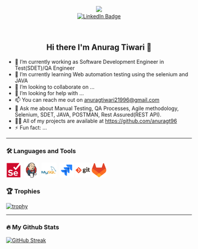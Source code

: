 <div id="header" align="center">
  <img src="https://media.giphy.com/media/v1.Y2lkPTc5MGI3NjExZjhjeWJzbWtjYTF5dHJqbDlhaHZyeng2cGt2aGI1ajdwbDFoaXYxeiZlcD12MV9pbnRlcm5hbF9naWZfYnlfaWQmY3Q9cw/1sMGC0XjA1Hk58wppo/giphy.gif" width="100"/>
</div>
<div id="badges" align="center">
  <a href="https://www.linkedin.com/in/anurags-qa">
    <img src="https://img.shields.io/badge/LinkedIn-blue?style=for-the-badge&logo=linkedin&logoColor=white" alt="LinkedIn Badge"/>
  </a>
</div>
<br/>
<div align="center">
<img src="https://komarev.com/ghpvc/?username=anuragt96&style=flat-square&color=blue" alt=""/>
</div>

<h2 align="center">Hi there I'm Anurag Tiwari 👋 </h2>

- 🔭 I’m currently working as Software Development Engineer in Test(SDET)/QA Engineer
- 🌱 I’m currently learning Web automation testing using the selenium and JAVA
- 👯 I’m looking to collaborate on ...
- 🤔 I’m looking for help with ...
- 📫 You can reach me out on anuragtiwari21996@gmail.com
- 💬 Ask me about Manual Testing, QA Processes, Agile methodology, Selenium, SDET, JAVA, POSTMAN, Rest Assured(REST API).
- 👨‍💻 All of my projects are available at https://github.com/anuragt96
- ⚡ Fun fact: ...

---
### :hammer_and_wrench: Languages and Tools
<div>
  <img src="https://github.com/devicons/devicon/blob/master/icons/selenium/selenium-original.svg" title="Java" alt="Java" width="40" height="40"/>&nbsp;
  <img src="https://github.com/devicons/devicon/blob/master/icons/jenkins/jenkins-original.svg" title="React" alt="React" width="40" height="40"/>&nbsp;
  <img src="https://github.com/devicons/devicon/blob/master/icons/mysql/mysql-original-wordmark.svg" title="MySQL"  alt="MySQL" width="40" height="40"/>&nbsp;
  <img src="https://github.com/devicons/devicon/blob/master/icons/jira/jira-original.svg" title="Git" **alt="Git" width="40" height="40"/>
  <img src="https://github.com/devicons/devicon/blob/master/icons/git/git-original-wordmark.svg" title="Git" **alt="Git" width="40" height="40"/>
  <img src="https://github.com/devicons/devicon/blob/master/icons/gitlab/gitlab-original.svg" title="Git" **alt="Git" width="40" height="40"/>
</div>

### :trophy: Trophies

[![trophy](https://github-profile-trophy.vercel.app/?username=anuragt96&margin-w=12)](https://github.com/ryo-ma/github-profile-trophy)

---
### :fire: My Github Stats
[![GitHub Streak](http://github-readme-streak-stats.herokuapp.com?user=your-github-username&theme=dark&background=000000)](https://git.io/streak-stats)

